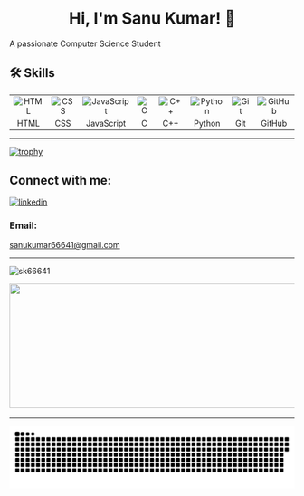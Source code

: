 
<h1 align="center">Hi, I'm Sanu Kumar! 👋</h1>
A passionate Computer Science Student

## 🛠 Skills

 <table>
        <tr style="text-align: center;">
            <td><img height="50" title="HTML"
                    src="https://user-images.githubusercontent.com/25181517/192158954-f88b5814-d510-4564-b285-dff7d6400dad.png">
            </td>
            <td><img height="50" title="CSS"
                    src="https://user-images.githubusercontent.com/25181517/183898674-75a4a1b1-f960-4ea9-abcb-637170a00a75.png">
            </td>
            <td><img height="45" title="JavaScript"
                    src="https://user-images.githubusercontent.com/25181517/117447155-6a868a00-af3d-11eb-9cfe-245df15c9f3f.png">
            </td>
            <td><img height="50" title="C"
                    src="https://user-images.githubusercontent.com/25181517/192106070-46255bcf-65e6-4c6b-a296-bf8d0d8fb2a7.png">
            </td>
            <td><img height="50" title="C++"
                    src="https://user-images.githubusercontent.com/25181517/192106073-90fffafe-3562-4ff9-a37e-c77a2da0ff58.png">
            </td>
            <td><img height="50" title="Python"
                    src="https://user-images.githubusercontent.com/25181517/183423507-c056a6f9-1ba8-4312-a350-19bcbc5a8697.png">
            </td>
            <td><img height="50" title="Git"
                    src="https://user-images.githubusercontent.com/25181517/192108372-f71d70ac-7ae6-4c0d-8395-51d8870c2ef0.png">
            </td>
            <td><img height="50" title="GitHub"
                    src="https://user-images.githubusercontent.com/25181517/192108374-8da61ba1-99ec-41d7-80b8-fb2f7c0a4948.png">
            </td>
        </tr>
        <tr style="text-align: center;">
            <td>HTML</td>
            <td>CSS</td>
            <td>JavaScript</td>
            <td>C</td>
            <td>C++</td>
            <td>Python</td>
            <td>Git</td>
            <td>GitHub</td>
        </tr>
    </table>

<!-- <p><img align="left" src="https://github-readme-stats.vercel.app/api/top-langs?username=sk66641&show_icons=true&locale=en&layout=compact" alt="sk66641" /></p> -->

---
[![trophy](https://github-profile-trophy.vercel.app/?username=sk66641&title=Stars,Followers,Commits,Repositories,MultipleLang,PullRequest&theme=onedark)](https://github.com/ryo-ma/github-profile-trophy)

## Connect with me:

[![linkedin](https://img.shields.io/badge/linkedin-0A66C2?style=for-the-badge&logo=linkedin&logoColor=white)](https://www.linkedin.com/in/sanu-kumar-2a9492283/)

### Email:

sanukumar66641@gmail.com

---
<p align="left"> <img src="https://komarev.com/ghpvc/?username=sk66641&label=Profile%20views&color=0e75b6&style=flat" alt="sk66641" /> </p>


<p align="center">
  <img width="800" height="220" src="https://streak-stats.demolab.com?user=sk66641&theme=highcontrast&hide_border=true&border_radius=5&card_width=800">
</p>

---
<p align="center">
 <img width="1000" src="github-snake.svg" alt="snake"/>
</p>
